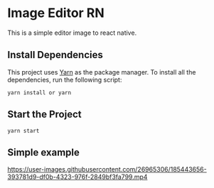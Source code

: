 # Image Editor RN

This is a simple editor image to react native.

## Install Dependencies

This project uses [Yarn](https://yarnpkg.com/) as the package manager. To install all the dependencies, run the following script:

```
yarn install or yarn
```

## Start the Project

```
yarn start
```

## Simple example

https://user-images.githubusercontent.com/26965306/185443656-393781d9-df0b-4323-976f-2849bf3fa799.mp4
